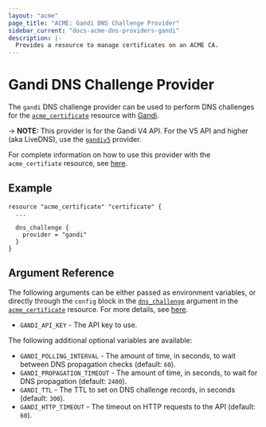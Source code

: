 ```yaml
---
layout: "acme"
page_title: "ACME: Gandi DNS Challenge Provider"
sidebar_current: "docs-acme-dns-providers-gandi"
description: |-
  Provides a resource to manage certificates on an ACME CA.
---
```


# Gandi DNS Challenge Provider

The `gandi` DNS challenge provider can be used to perform DNS challenges for
the [`acme_certificate`][resource-acme-certificate] resource with
[Gandi][provider-service-page].

-> **NOTE:** This provider is for the Gandi V4 API. For the V5 API and higher
(aka LiveDNS), use the [`gandiv5`][gandiv5] provider.

[resource-acme-certificate]: /docs/providers/acme/r/certificate.html
[provider-service-page]: https://www.gandi.net/en
[gandiv5]: /docs/providers/acme/dns_providers/gandiv5.html

For complete information on how to use this provider with the `acme_certifiate`
resource, see [here][resource-acme-certificate-dns-challenges].

[resource-acme-certificate-dns-challenges]: /docs/providers/acme/r/certificate.html#using-dns-challenges

## Example

```hcl
resource "acme_certificate" "certificate" {
  ...

  dns_challenge {
    provider = "gandi"
  }
}
```

## Argument Reference

The following arguments can be either passed as environment variables, or
directly through the `config` block in the
[`dns_challenge`][resource-acme-certificate-dns-challenge-arg] argument in the
[`acme_certificate`][resource-acme-certificate] resource. For more details, see
[here][resource-acme-certificate-dns-challenges].

[resource-acme-certificate-dns-challenge-arg]: /docs/providers/acme/r/certificate.html#dns_challenge

* `GANDI_API_KEY` - The API key to use.

The following additional optional variables are available:

* `GANDI_POLLING_INTERVAL` - The amount of time, in seconds, to wait between
  DNS propagation checks (default: `60`).
* `GANDI_PROPAGATION_TIMEOUT` - The amount of time, in seconds, to wait for DNS
  propagation (default: `2400`).
* `GANDI_TTL` - The TTL to set on DNS challenge records, in seconds (default:
  `300`).
* `GANDI_HTTP_TIMEOUT` - The timeout on HTTP requests to the API (default:
  `60`).
